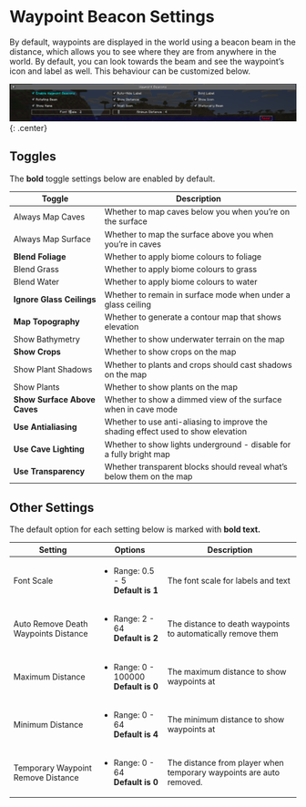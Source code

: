 # **Waypoint Beacon Settings**

By default, waypoints are displayed in the world using a beacon beam in the distance, which allows you to see where they
are from anywhere in the world. By default, you can look towards the beam and see the waypoint’s icon and label as well.
This behaviour can be customized below.

![Beacon-Settings](../../img/settings/waypoint-beacons.png){: .center}

## **Toggles**

The **bold** toggle settings below are enabled by default.

| Toggle                       | Description                                                                       |
|------------------------------|-----------------------------------------------------------------------------------|
| Always Map Caves             | Whether to map caves below you when you’re on the surface                         |
| Always Map Surface           | Whether to map the surface above you when you’re in caves                         |
| **Blend Foliage**            | Whether to apply biome colours to foliage                                         |
| Blend Grass                  | Whether to apply biome colours to grass                                           |
| Blend Water                  | Whether to apply biome colours to water                                           |
| **Ignore Glass Ceilings**    | Whether to remain in surface mode when under a glass ceiling                      |
| **Map Topography**           | Whether to generate a contour map that shows elevation                            |
| Show Bathymetry              | Whether to show underwater terrain on the map                                     |
| **Show Crops**               | Whether to show crops on the map                                                  |
| Show Plant Shadows           | Whether to plants and crops should cast shadows on the map                        |
| Show Plants                  | Whether to show plants on the map                                                 |
| **Show Surface Above Caves** | Whether to show a dimmed view of the surface when in cave mode                    |
| **Use Antialiasing**         | Whether to use anti-aliasing to improve the shading effect used to show elevation |
| **Use Cave Lighting**        | Whether to show lights underground - disable for a fully bright map               |
| **Use Transparency**         | Whether transparent blocks should reveal what’s below them on the map             |

## **Other Settings**

The default option for each setting below is marked with **bold text.**

| Setting                              | Options                                                  | Description                                                         |
|--------------------------------------|----------------------------------------------------------|---------------------------------------------------------------------|
| Font Scale                           | <ul><li>Range: 0.5 - 5 <br>**Default is 1**</li></ul>    | The font scale for labels and text                                  |
| Auto Remove Death Waypoints Distance | <ul><li>Range: 2 - 64 <br>**Default is 2**</li></ul>     | The distance to death waypoints to automatically remove them        |
| Maximum Distance                     | <ul><li>Range: 0 - 100000 <br>**Default is 0**</li></ul> | The maximum distance to show waypoints at                           |
| Minimum Distance                     | <ul><li>Range: 0 - 64 <br>**Default is 4**</li></ul>     | The minimum distance to show waypoints at                           |
| Temporary Waypoint Remove Distance   | <ul><li>Range: 0 - 64 <br>**Default is 0**</li></ul>     | The distance from player when temporary waypoints are auto removed. |
